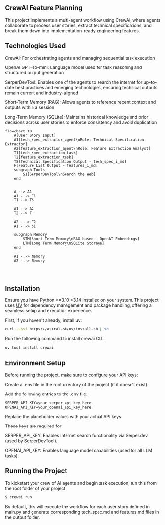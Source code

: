 ## CrewAI Feature Planning

This project implements a multi-agent workflow using CrewAI, where agents collaborate to process user stories, extract technical specifications, and break them down into implementation-ready engineering features.

## Technologies Used

CrewAI: For orchestrating agents and managing sequential task execution

OpenAI GPT-4o-mini: Language model used for task reasoning and structured output generation

SerperDevTool: Enables one of the agents to search the internet for up-to-date best practices and emerging technologies, ensuring technical outputs remain current and industry-aligned

Short-Term Memory (RAG): Allows agents to reference recent context and outputs within a session

Long-Term Memory (SQLite): Maintains historical knowledge and prior decisions across user stories to enforce consistency and avoid duplication

```mermaid
flowchart TD
    A[User Story Input]
    A1[tech_spec_extractor_agent\nRole: Technical Specification Extractor]
    A2[feature_extraction_agent\nRole: Feature Extraction Analyst]
    T1[tech_spec_extraction_task]
    T2[feature_extraction_task]
    TS[Technical Specification Output - tech_spec_i_md]
    F[Feature List Output - features_i_md]
    subgraph Tools
        S1[SerperDevTool\nSearch the Web]
    end


    A --> A1
    A1 -.-> T1
    T1 --> TS

    A1 --> A2
    T2 --> F

    A2 -.-> T2
    A1 -.-> S1

    subgraph Memory
        STM[Short Term Memory\nRAG based - OpenAI Embeddings]
        LTM[Long Term Memory\nSQLite Storage]
    end

    A1 -.-> Memory
    A2 -.-> Memory




```

## Installation

Ensure you have Python >=3.10 <3.14 installed on your system. This project uses [UV](https://docs.astral.sh/uv/) for dependency management and package handling, offering a seamless setup and execution experience.

First, if you haven't already, install uv:

```bash
curl -LsSf https://astral.sh/uv/install.sh | sh
```

Run the following command to install crewai CLI:

```bash
uv tool install crewai
```

## Environment Setup
Before running the project, make sure to configure your API keys:

Create a .env file in the root directory of the project (if it doesn't exist).

Add the following entries to the .env file:

```
SERPER_API_KEY=your_serper_api_key_here
OPENAI_API_KEY=your_openai_api_key_here
```

Replace the placeholder values with your actual API keys.

These keys are required for:

SERPER_API_KEY: Enables internet search functionality via Serper.dev (used by SerperDevTool).

OPENAI_API_KEY: Enables language model capabilities (used for all LLM tasks).

## Running the Project

To kickstart your crew of AI agents and begin task execution, run this from the root folder of your project:

```bash
$ crewai run
```

By default, this will execute the workflow for each user story defined in main.py and generate corresponding tech_spec.md and features.md files in the output folder.
